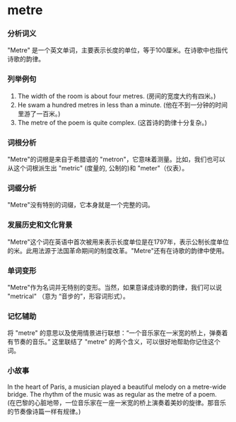 # metre

### 分析词义

  

"Metre" 是一个英文单词，主要表示长度的单位，等于100厘米。在诗歌中也指代诗歌的韵律。

  

### 列举例句

  

1.  The width of the room is about four metres. (房间的宽度大约有四米。)
2.  He swam a hundred metres in less than a minute. (他在不到一分钟的时间里游了一百米。)
3.  The metre of the poem is quite complex. (这首诗的韵律十分复杂。)

  

### 词根分析

  

"Metre"的词根是来自于希腊语的 "metron"，它意味着测量。比如，我们也可以从这个词根派生出 "metric" (度量的, 公制的)和 "meter"（仪表）。

  

### 词缀分析

  

"Metre"没有特别的词缀，它本身就是一个完整的词。

  

### 发展历史和文化背景

  

"Metre"这个词在英语中首次被用来表示长度单位是在1797年，表示公制长度单位的米。此用法源于法国革命期间的制度改革。"Metre"还有在诗歌的韵律中使用。

  

### 单词变形

  

"Metre"作为名词并无特别的变形。当然，如果意译成诗歌的韵律，我们可以说 "metrical" （意为 “音步的”，形容词形式）。

  

### 记忆辅助

  

将 "metre" 的意思以及使用情景进行联想：“一个音乐家在一米宽的桥上，弹奏着有节奏的音乐。” 这里联结了 "metre" 的两个含义，可以很好地帮助你记住这个词。

  

### 小故事

  

In the heart of Paris, a musician played a beautiful melody on a metre-wide bridge. The rhythm of the music was as regular as the metre of a poem.  
(在巴黎的心脏地带，一位音乐家在一座一米宽的桥上演奏着美妙的旋律。那音乐的节奏像诗篇一样有规律。)
